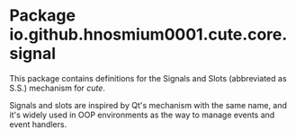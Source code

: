 # Package io.github.hnosmium0001.cute.core.signal

This package contains definitions for the Signals and Slots (abbreviated as S.S.) mechanism
for *cute*.

Signals and slots are inspired by Qt's mechanism with the same name, and it's widely used
in OOP environments as the way to manage events and event handlers.  